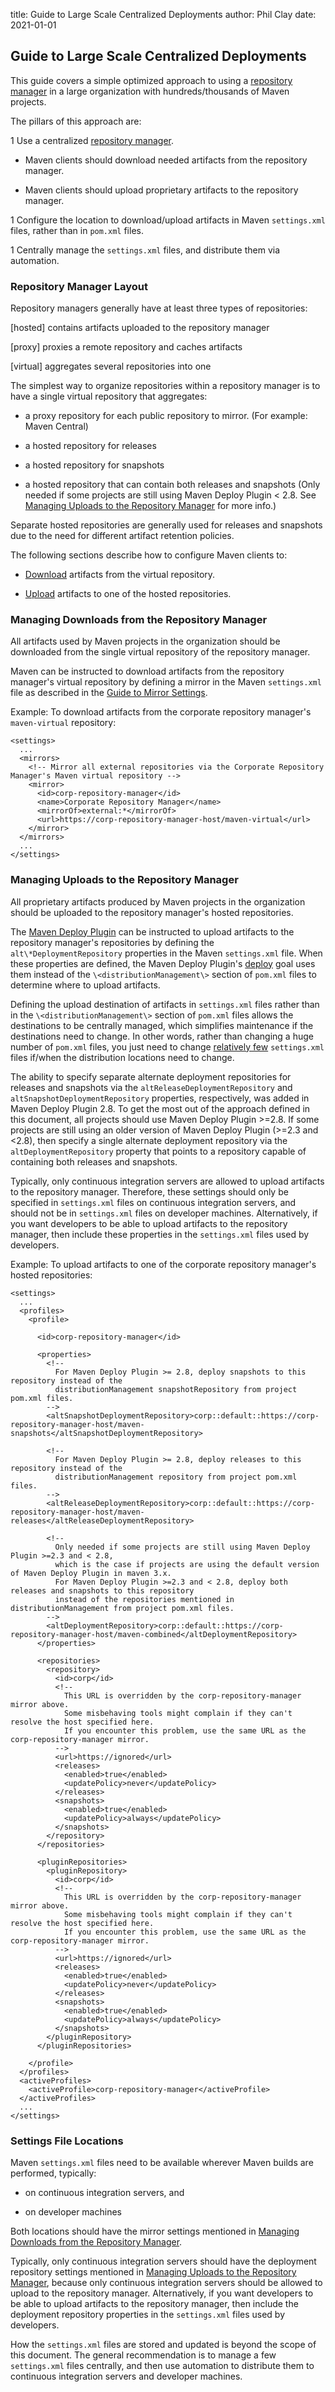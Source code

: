 title: Guide to Large Scale Centralized Deployments
author: Phil Clay
date: 2021-01-01

<!--
Licensed to the Apache Software Foundation (ASF) under one
or more contributor license agreements.  See the NOTICE file
distributed with this work for additional information
regarding copyright ownership.  The ASF licenses this file
to you under the Apache License, Version 2.0 (the
"License"); you may not use this file except in compliance
with the License.  You may obtain a copy of the License at

    http://www.apache.org/licenses/LICENSE-2.0

Unless required by applicable law or agreed to in writing,
software distributed under the License is distributed on an
"AS IS" BASIS, WITHOUT WARRANTIES OR CONDITIONS OF ANY
KIND, either express or implied.  See the License for the
specific language governing permissions and limitations
under the License.
-->

## Guide to Large Scale Centralized Deployments


 This guide covers a simple optimized approach to using a [repository manager](../../repository-management.html) in a large organization with hundreds/thousands of Maven projects.


 The pillars of this approach are:



 1 Use a centralized [repository manager](../../repository-management.html).

  - Maven clients should download needed artifacts from the repository manager.

  - Maven clients should upload proprietary artifacts to the repository manager.



 1 Configure the location to download/upload artifacts in Maven `settings.xml` files, rather than in `pom.xml` files.

 1 Centrally manage the `settings.xml` files, and distribute them via automation.


### Repository Manager Layout


 Repository managers generally have at least three types of repositories:



 [hosted] contains artifacts uploaded to the repository manager

 [proxy] proxies a remote repository and caches artifacts

 [virtual] aggregates several repositories into one


 The simplest way to organize repositories within a repository manager is to have a single virtual repository that aggregates:



 - a proxy repository for each public repository to mirror. (For example: Maven Central)

 - a hosted repository for releases

 - a hosted repository for snapshots

 - a hosted repository that can contain both releases and snapshots (Only needed if some projects are still using Maven Deploy Plugin \< 2.8. See [Managing Uploads to the Repository Manager](Managing_Uploads_to_the_Repository_Manager) for more info.)


 Separate hosted repositories are generally used for releases and snapshots due to the need for different artifact retention policies.


 The following sections describe how to configure Maven clients to:



 - [Download](Managing_Downloads_from_the_Repository_Manager) artifacts from the virtual repository.

 - [Upload](Managing_Uploads_to_the_Repository_Manager) artifacts to one of the hosted repositories.



### Managing Downloads from the Repository Manager


 All artifacts used by Maven projects in the organization should be downloaded from the single virtual repository of the repository manager.


 Maven can be instructed to download artifacts from the repository manager's virtual repository by defining a mirror in the Maven `settings.xml` file as described in the [Guide to Mirror Settings](./guide-mirror-settings.html).


 Example: To download artifacts from the corporate repository manager's `maven-virtual` repository:



```
<settings>
  ...
  <mirrors>
    <!-- Mirror all external repositories via the Corporate Repository Manager's Maven virtual repository -->
    <mirror>
      <id>corp-repository-manager</id>
      <name>Corporate Repository Manager</name>
      <mirrorOf>external:*</mirrorOf>
      <url>https://corp-repository-manager-host/maven-virtual</url>
    </mirror>
  </mirrors>
  ...
</settings>
```


### Managing Uploads to the Repository Manager


 All proprietary artifacts produced by Maven projects in the organization should be uploaded to the repository manager's hosted repositories.


 The [Maven Deploy Plugin](../../plugins/maven-deploy-plugin) can be instructed to upload artifacts to the repository manager's repositories by defining the `alt\*DeploymentRepository` properties in the Maven `settings.xml` file. When these properties are defined, the Maven Deploy Plugin's [deploy](../../plugins/maven-deploy-plugin/deploy-mojo.html) goal uses them instead of the `\<distributionManagement\>` section of `pom.xml` files to determine where to upload artifacts.


 Defining the upload destination of artifacts in `settings.xml` files rather than in the `\<distributionManagement\>` section of `pom.xml` files allows the destinations to be centrally managed, which simplifies maintenance if the destinations need to change. In other words, rather than changing a huge number of `pom.xml` files, you just need to change [relatively few](Settings_File_Locations) `settings.xml` files if/when the distribution locations need to change.


 The ability to specify separate alternate deployment repositories for releases and snapshots via the `altReleaseDeploymentRepository` and `altSnapshotDeploymentRepository` properties, respectively, was added in Maven Deploy Plugin 2.8. To get the most out of the approach defined in this document, all projects should use Maven Deploy Plugin \>\=2.8. If some projects are still using an older version of Maven Deploy Plugin (\>\=2.3 and \<2.8), then specify a single alternate deployment repository via the `altDeploymentRepository` property that points to a repository capable of containing both releases and snapshots.


 Typically, only continuous integration servers are allowed to upload artifacts to the repository manager. Therefore, these settings should only be specified in `settings.xml` files on continuous integration servers, and should not be in `settings.xml` files on developer machines. Alternatively, if you want developers to be able to upload artifacts to the repository manager, then include these properties in the `settings.xml` files used by developers.


 Example: To upload artifacts to one of the corporate repository manager's hosted repositories:



```
<settings>
  ...
  <profiles>
    <profile>

      <id>corp-repository-manager</id>

      <properties>
        <!--
          For Maven Deploy Plugin >= 2.8, deploy snapshots to this repository instead of the
          distributionManagement snapshotRepository from project pom.xml files.
        -->
        <altSnapshotDeploymentRepository>corp::default::https://corp-repository-manager-host/maven-snapshots</altSnapshotDeploymentRepository>

        <!--
          For Maven Deploy Plugin >= 2.8, deploy releases to this repository instead of the
          distributionManagement repository from project pom.xml files.
        -->
        <altReleaseDeploymentRepository>corp::default::https://corp-repository-manager-host/maven-releases</altReleaseDeploymentRepository>

        <!--
          Only needed if some projects are still using Maven Deploy Plugin >=2.3 and < 2.8,
          which is the case if projects are using the default version of Maven Deploy Plugin in maven 3.x.
          For Maven Deploy Plugin >=2.3 and < 2.8, deploy both releases and snapshots to this repository
          instead of the repositories mentioned in distributionManagement from project pom.xml files.
        -->
        <altDeploymentRepository>corp::default::https://corp-repository-manager-host/maven-combined</altDeploymentRepository>
      </properties>

      <repositories>
        <repository>
          <id>corp</id>
          <!--
            This URL is overridden by the corp-repository-manager mirror above.
            Some misbehaving tools might complain if they can't resolve the host specified here.
            If you encounter this problem, use the same URL as the corp-repository-manager mirror.
          -->
          <url>https://ignored</url>
          <releases>
            <enabled>true</enabled>
            <updatePolicy>never</updatePolicy>
          </releases>
          <snapshots>
            <enabled>true</enabled>
            <updatePolicy>always</updatePolicy>
          </snapshots>
        </repository>
      </repositories>

      <pluginRepositories>
        <pluginRepository>
          <id>corp</id>
          <!--
            This URL is overridden by the corp-repository-manager mirror above.
            Some misbehaving tools might complain if they can't resolve the host specified here.
            If you encounter this problem, use the same URL as the corp-repository-manager mirror.
          -->
          <url>https://ignored</url>
          <releases>
            <enabled>true</enabled>
            <updatePolicy>never</updatePolicy>
          </releases>
          <snapshots>
            <enabled>true</enabled>
            <updatePolicy>always</updatePolicy>
          </snapshots>
        </pluginRepository>
      </pluginRepositories>

    </profile>
  </profiles>
  <activeProfiles>
    <activeProfile>corp-repository-manager</activeProfile>
  </activeProfiles>
  ...
</settings>
```


### Settings File Locations


 Maven `settings.xml` files need to be available wherever Maven builds are performed, typically:



 - on continuous integration servers, and

 - on developer machines


 Both locations should have the mirror settings mentioned in [Managing Downloads from the Repository Manager](Managing_Downloads_from_the_Repository_Manager).


 Typically, only continuous integration servers should have the deployment repository settings mentioned in [Managing Uploads to the Repository Manager](Managing_Uploads_to_the_Repository_Manager), because only continuous integration servers should be allowed to upload to the repository manager. Alternatively, if you want developers to be able to upload artifacts to the repository manager, then include the deployment repository properties in the `settings.xml` files used by developers.


 How the `settings.xml` files are stored and updated is beyond the scope of this document. The general recommendation is to manage a few `settings.xml` files centrally, and then use automation to distribute them to continuous integration servers and developer machines.



